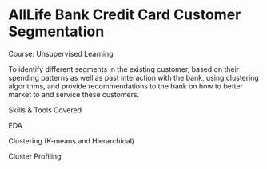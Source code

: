 # AllLife Bank Credit Card Customer Segmentation
Course: Unsupervised Learning

To identify different segments in the existing customer, based on their spending patterns as well as past interaction with the bank, using clustering algorithms, and provide recommendations to the bank on how to better market to and service these customers.

Skills & Tools Covered

EDA

Clustering (K-means and Hierarchical)

Cluster Profiling
